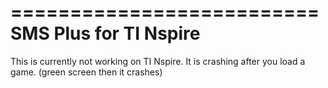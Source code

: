 ==========================
SMS Plus for TI Nspire
==========================

This is currently not working on TI Nspire.
It is crashing after you load a game. (green screen then it crashes)